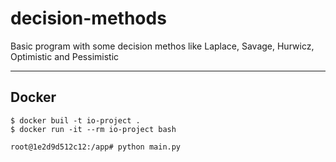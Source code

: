 # decision-methods
Basic program with some decision methos like Laplace, Savage, Hurwicz, Optimistic and Pessimistic

---

## Docker

```Shell
$ docker buil -t io-project .
$ docker run -it --rm io-project bash

root@1e2d9d512c12:/app# python main.py
```